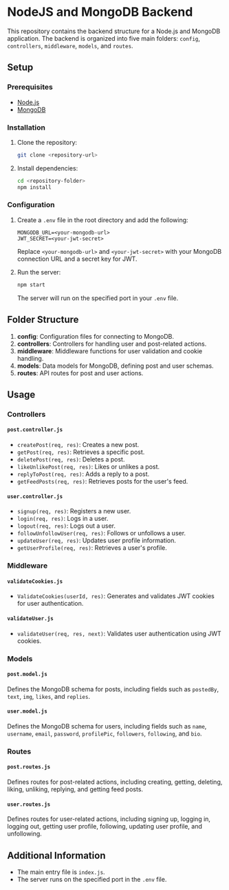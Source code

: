# NodeJS and MongoDB Backend

This repository contains the backend structure for a Node.js and MongoDB application. The backend is organized into five main folders: `config`, `controllers`, `middleware`, `models`, and `routes`.

## Setup

### Prerequisites

- [Node.js](https://nodejs.org/)
- [MongoDB](https://www.mongodb.com/try/download/community)

### Installation

1. Clone the repository:

   ```bash
   git clone <repository-url>
   ```

2. Install dependencies:

   ```bash
   cd <repository-folder>
   npm install
   ```

### Configuration

1. Create a `.env` file in the root directory and add the following:

   ```env
   MONGODB_URL=<your-mongodb-url>
   JWT_SECRET=<your-jwt-secret>
   ```

   Replace `<your-mongodb-url>` and `<your-jwt-secret>` with your MongoDB connection URL and a secret key for JWT.

2. Run the server:

   ```bash
   npm start
   ```

   The server will run on the specified port in your `.env` file.

## Folder Structure

1. **config**: Configuration files for connecting to MongoDB.
2. **controllers**: Controllers for handling user and post-related actions.
3. **middleware**: Middleware functions for user validation and cookie handling.
4. **models**: Data models for MongoDB, defining post and user schemas.
5. **routes**: API routes for post and user actions.

## Usage

### Controllers

#### `post.controller.js`

- `createPost(req, res)`: Creates a new post.
- `getPost(req, res)`: Retrieves a specific post.
- `deletePost(req, res)`: Deletes a post.
- `likeUnlikePost(req, res)`: Likes or unlikes a post.
- `replyToPost(req, res)`: Adds a reply to a post.
- `getFeedPosts(req, res)`: Retrieves posts for the user's feed.

#### `user.controller.js`

- `signup(req, res)`: Registers a new user.
- `login(req, res)`: Logs in a user.
- `logout(req, res)`: Logs out a user.
- `followUnfollowUser(req, res)`: Follows or unfollows a user.
- `updateUser(req, res)`: Updates user profile information.
- `getUserProfile(req, res)`: Retrieves a user's profile.

### Middleware

#### `validateCookies.js`

- `ValidateCookies(userId, res)`: Generates and validates JWT cookies for user authentication.

#### `validateUser.js`

- `validateUser(req, res, next)`: Validates user authentication using JWT cookies.

### Models

#### `post.model.js`

Defines the MongoDB schema for posts, including fields such as `postedBy`, `text`, `img`, `likes`, and `replies`.

#### `user.model.js`

Defines the MongoDB schema for users, including fields such as `name`, `username`, `email`, `password`, `profilePic`, `followers`, `following`, and `bio`.

### Routes

#### `post.routes.js`

Defines routes for post-related actions, including creating, getting, deleting, liking, unliking, replying, and getting feed posts.

#### `user.routes.js`

Defines routes for user-related actions, including signing up, logging in, logging out, getting user profile, following, updating user profile, and unfollowing.

## Additional Information

- The main entry file is `index.js`.
- The server runs on the specified port in the `.env` file.
